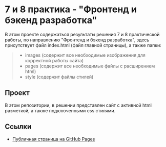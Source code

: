 7 и 8 практика - "Фронтенд и бэкенд разработка" 
=

В этом проекте содержаться результаты решения 7 и 8 практической работы, по направлению "Фронтенд и бэкенд разработка", здесь присутствует файл index.html (файл главной страницы), а также папки: 

>- images (содержит все необходимые изображения для корректной работы сайта)
>- pages (содержит все необходимые файлы с расширением html)
>- style (содержит файлы стилей)

Проект
-
В этом репозитории, в решении представлен сайт с активной html разметкой, а также подключенными css стилями. 

Ссылки 
-
- [Публичная страница на GitHub Pages](https://reborn-type.github.io/practice-fullstack-7/)
